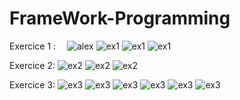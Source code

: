 # FrameWork-Programming

Exercice 1 :
<img src="/screen/alex.jpg" width="10" height="10">
![alex](/screen/alex.jpg)
![ex1](/screen/ex1.jpg)
![ex1](/screen/ex1.2.jpg)
![ex1](/screen/ex1.3.jpg)

Exercice 2:
![ex2](/screen/ex2.jpg)
![ex2](/screen/ex2.1.jpg)
![ex2](/screen/ex2.2.jpg)

Exercice 3:
![ex3](/screen/ex3.jpg)
![ex3](/screen/ex3.1.jpg)
![ex3](/screen/ex3.2.jpg)
![ex3](/screen/ex3.3.jpg)
![ex3](/screen/ex3.4.jpg)
![ex3](/screen/ex3.5.jpg)
